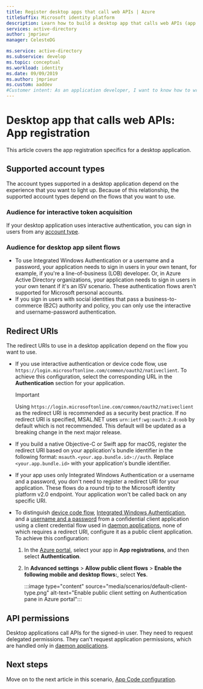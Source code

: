 ```yaml
---
title: Register desktop apps that call web APIs | Azure
titleSuffix: Microsoft identity platform 
description: Learn how to build a desktop app that calls web APIs (app registration)
services: active-directory
author: jmprieur
manager: CelesteDG

ms.service: active-directory
ms.subservice: develop
ms.topic: conceptual
ms.workload: identity
ms.date: 09/09/2019
ms.author: jmprieur
ms.custom: aaddev
#Customer intent: As an application developer, I want to know how to write a desktop app that calls web APIs by using the Microsoft identity platform.
---
```


# Desktop app that calls web APIs: App registration

This article covers the app registration specifics for a desktop application.

## Supported account types

The account types supported in a desktop application depend on the experience that you want to light up. Because of this relationship, the supported account types depend on the flows that you want to use.

### Audience for interactive token acquisition

If your desktop application uses interactive authentication, you can sign in users from any [account type](quickstart-register-app.md).

### Audience for desktop app silent flows

- To use Integrated Windows Authentication or a username and a password, your application needs to sign in users in your own tenant, for example, if you're a line-of-business (LOB) developer. Or, in Azure Active Directory organizations, your application needs to sign in users in your own tenant if it's an ISV scenario. These authentication flows aren't supported for Microsoft personal accounts.
- If you sign in users with social identities that pass a business-to-commerce (B2C) authority and policy, you can only use the interactive and username-password authentication.

## Redirect URIs

The redirect URIs to use in a desktop application depend on the flow you want to use.

- If you use interactive authentication or device code flow, use `https://login.microsoftonline.com/common/oauth2/nativeclient`. To achieve this configuration, select the corresponding URL in the **Authentication** section for your application.

  > [!IMPORTANT]
  > Using `https://login.microsoftonline.com/common/oauth2/nativeclient` as the redirect URI is recommended as a security best practice.  If no redirect URI is specified, MSAL.NET uses `urn:ietf:wg:oauth:2.0:oob` by default which is not recommended.  This default will be updated as a breaking change in the next major release.

- If you build a native Objective-C or Swift app for macOS, register the redirect URI based on your application's bundle identifier in the following format: `msauth.<your.app.bundle.id>://auth`. Replace `<your.app.bundle.id>` with your application's bundle identifier.
- If your app uses only Integrated Windows Authentication or a username and a password, you don't need to register a redirect URI for your application. These flows do a round trip to the Microsoft identity platform v2.0 endpoint. Your application won't be called back on any specific URI.
- To distinguish [device code flow](scenario-desktop-acquire-token.md#device-code-flow), [Integrated Windows Authentication](scenario-desktop-acquire-token.md#integrated-windows-authentication), and a [username and a password](scenario-desktop-acquire-token.md#username-and-password) from a confidential client application using a client credential flow used in [daemon applications](scenario-daemon-overview.md), none of which requires a redirect URI, configure it as a public client application. To achieve this configuration:

    1. In the <a href="https://portal.azure.com/" target="_blank">Azure portal</a>, select your app in **App registrations**, and then select **Authentication**.
    1. In **Advanced settings** > **Allow public client flows** > **Enable the following mobile and desktop flows:**, select **Yes**.

        :::image type="content" source="media/scenarios/default-client-type.png" alt-text="Enable public client setting on Authentication pane in Azure portal":::

## API permissions

Desktop applications call APIs for the signed-in user. They need to request delegated permissions. They can't request application permissions, which are handled only in [daemon applications](scenario-daemon-overview.md).

## Next steps

Move on to the next article in this scenario, 
[App Code configuration](scenario-desktop-app-configuration.md).
